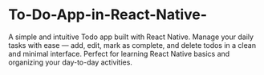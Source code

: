 # To-Do-App-in-React-Native-
A simple and intuitive Todo app built with React Native. Manage your daily tasks with ease — add, edit, mark as complete, and delete todos in a clean and minimal interface. Perfect for learning React Native basics and organizing your day-to-day activities.
